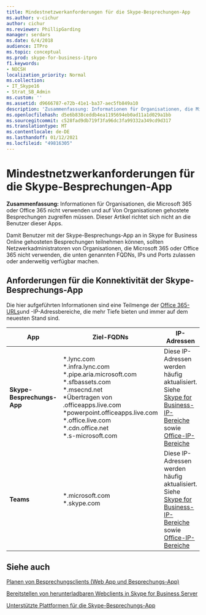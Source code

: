 ```yaml
---
title: Mindestnetzwerkanforderungen für die Skype-Besprechungen-App
ms.author: v-cichur
author: cichur
ms.reviewer: PhillipGarding
manager: serdars
ms.date: 6/4/2018
audience: ITPro
ms.topic: conceptual
ms.prod: skype-for-business-itpro
f1.keywords:
- NOCSH
localization_priority: Normal
ms.collection:
- IT_Skype16
- Strat_SB_Admin
ms.custom: ''
ms.assetid: d9666787-e72b-41e1-ba37-aec5fb849a10
description: 'Zusammenfassung: Informationen für Organisationen, die Microsoft 365 oder Office 365 nicht verwenden und auf Besprechungen zugreifen müssen, die von Organisationen gehostet werden, die dies tun.'
ms.openlocfilehash: d5e6b838ceddb4ea1195694eb0ad11a1d029a1bb
ms.sourcegitcommit: c528fad9db719f3fa96dc3fa99332a349cd9d317
ms.translationtype: MT
ms.contentlocale: de-DE
ms.lasthandoff: 01/12/2021
ms.locfileid: "49816305"
---
```

# <a name="skype-meetings-app-minimum-network-requirements"></a>Mindestnetzwerkanforderungen für die Skype-Besprechungen-App
 
**Zusammenfassung:**  Informationen für Organisationen, die Microsoft 365 oder Office 365 nicht verwenden und auf Von Organisationen gehostete Besprechungen zugreifen müssen. Dieser Artikel richtet sich nicht an die Benutzer dieser Apps.
  
Damit Benutzer mit der Skype-Besprechungs-App an in Skype for Business Online gehosteten Besprechungen teilnehmen können, sollten Netzwerkadministratoren von Organisationen, die Microsoft 365 oder Office 365 nicht verwenden, die unten genannten FQDNs, IPs und Ports zulassen oder anderweitig verfügbar machen.

## <a name="requirements-for-skype-meetings-app-connectivity"></a>Anforderungen für die Konnektivität der Skype-Besprechungs-App

Die hier aufgeführten Informationen sind eine Teilmenge der [Office 365-URLs](https://support.office.com/article/Office-365-URLs-and-IP-address-ranges-8548a211-3fe7-47cb-abb1-355ea5aa88a2?ui=en-US&amp;amp;rs=en-US&amp;amp;ad=US)und -IP-Adressbereiche, die mehr Tiefe bieten und immer auf dem neuesten Stand sind.
                    
 
|App |Ziel-FQDNs  |IP-Adressen  |Ports  |
|---|---------|---------|---------|
|**Skype-Besprechungs-App** | \*.lync.com <br/>\*.infra.lync.com<br/>\*.pipe.aria.microsoft.com<br/>\*.sfbassets.com<br/>\*.msecnd.net<br/>\*Übertragen <span></span> von .officeapps.live.com <br/>\*<span></span>powerpoint.officeapps.live.com <br/>\*.office.live.com<br/>\*.cdn.office.net<br/>*.s-microsoft.com<br/>        |   Diese IP-Adressen werden häufig aktualisiert.  Siehe [Skype for Business-IP-Bereiche](https://support.office.com/article/office-365-urls-and-ip-address-ranges-8548a211-3fe7-47cb-abb1-355ea5aa88a2?ui=en-US&amp;rs=en-US&amp;ad=US#bkmk_sfb_ip) sowie [Office-IP-Bereiche](https://support.office.com/article/Office-365-URLs-and-IP-address-ranges-8548a211-3fe7-47cb-abb1-355ea5aa88a2?ui=en-US&amp;amp;rs=en-US&amp;amp;ad=US)         |TCP: 80 &amp; 443<br/>UDP: 3478-3481<br/>
|**Teams**    | \*<span></span>.microsoft.com <br/>\*<span></span>.skype.com | Diese IP-Adressen werden häufig aktualisiert.  Siehe [Skype for Business-IP-Bereiche](https://support.office.com/article/office-365-urls-and-ip-address-ranges-8548a211-3fe7-47cb-abb1-355ea5aa88a2?ui=en-US&amp;rs=en-US&amp;ad=US#bkmk_sfb_ip) sowie [Office-IP-Bereiche](https://support.office.com/article/Office-365-URLs-and-IP-address-ranges-8548a211-3fe7-47cb-abb1-355ea5aa88a2?ui=en-US&amp;amp;rs=en-US&amp;amp;ad=US)      |TCP: 443 <br/> UDP: 3478-3481

## <a name="see-also"></a>Siehe auch
<a name="BKMK_Conferencing"> </a>

[Planen von Besprechungsclients (Web App und Besprechungs-App)](meetings-clients.md)

[Bereitstellen von herunterladbaren Webclients in Skype for Business Server](../../deploy/deploy-clients/deploy-web-downloadable-clients.md)

[Unterstützte Plattformen für die Skype-Besprechungs-App](https://support.office.com/client/results?Shownav=true&amp;lcid=1033&amp;ns=SKFBWA&amp;version=15&amp;omkt=en-US&amp;ver=15&amp;HelpID=SfBWebApp4001)

